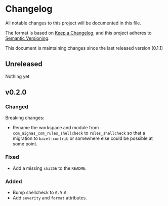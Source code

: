 # Changelog

All notable changes to this project will be documented in this file.

The format is based on [Keep a Changelog](https://keepachangelog.com/en/1.0.0/),
and this project adheres to [Semantic Versioning](https://semver.org/spec/v2.0.0.html).

This document is maintaining changes since the last released version (0.1.1)

## Unreleased

Nothing yet

## v0.2.0

### Changed

Breaking changes:

* Rename the workspace and module from `com_aignas_com_rules_shellcheck` to
  `rules_shellcheck` so that a migration to `bazel-contrib` or somewhere else
  could be possible at some point.

### Fixed

* Add a missing `sha256` to the `README`.

### Added

* Bump shellcheck to `0.9.0`.
* Add `severity` and `format` attributes.
